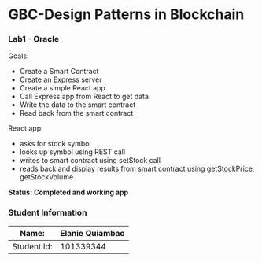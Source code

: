GBC-Design Patterns in Blockchain
===================================
### Lab1 - Oracle
Goals:
* Create a Smart Contract
* Create an Express server
* Create a simple React app
* Call Express app from React to get data
* Write the data to the smart contract
* Read back from the smart contract

React app:
* asks for stock symbol
* looks up symbol using REST call
* writes to smart contract using setStock call
* reads back and display results from smart contract using getStockPrice, getStockVolume

**Status: Completed and working app** 

### Student Information

Name:       | Elanie Quiambao 
------------|------------
Student Id: | 101339344
